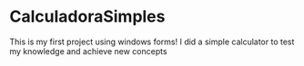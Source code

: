 # CalculadoraSimples
This is my first project using windows forms! I did a simple calculator to test my knowledge and achieve new concepts
